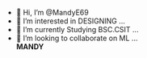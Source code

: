 - 👋 Hi, I’m @MandyE69
- 👀 I’m interested in DESIGNING ...
- 🌱 I’m currently Studying BSC.CSIT ...
- 💞️ I’m looking to collaborate on ML ...
  <br>
<strong> MANDY </strong>

<!---
MandyE69/MandyE69 is a ✨ special ✨ repository because its `README.md` (this file) appears on your GitHub profile.
You can click the Preview link to take a look at your changes.
--->
